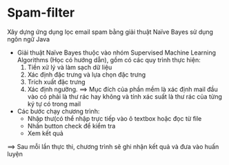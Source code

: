 # Spam-filter
Xây dựng ứng dụng lọc email spam bằng giải thuật Naïve Bayes sử dụng ngôn ngữ Java

* Giải thuật Naïve Bayes thuộc vào nhóm Supervised Machine Learning Algorithms (Học có hướng dẫn), gồm có các quy trình thực hiện:
  1. Tiền xử lý và làm sạch dữ liệu
  2. Xác định đặc trưng và lựa chọn đặc trưng
  3. Trích xuất đặc trưng
  4. Xác định ngưỡng.
==> Mục đích của phần mềm là xác định mail đầu vào có phải là thư rác hay không và tính xác suất là thư rác của từng ký tự có trong mail
* Các bước chạy chương trình:
  - Nhập thư(có thể nhập trực tiếp vào ô textbox hoặc đọc từ file
  - Nhấn button check để kiểm tra 
  - Xem kết quả

==> Sau mỗi lần thực thi, chương trình sẽ ghi nhận kết quả và đưa vào huấn luyện
